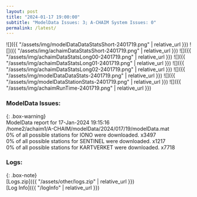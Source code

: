 ```yaml
---
layout: post
title: "2024-01-17 19:00:00"
subtitle: "ModelData Issues: 3; A-CHAIM System Issues: 0"
permalink: /latest/
---
```


![]({{ "/assets/img/modelDataDataStatsShort-2401719.png" | relative_url }})
![]({{ "/assets/img/achaimDataStatsShort-2401719.png" | relative_url }})
![]({{ "/assets/img/achaimDataStatsLong00-2401719.png" | relative_url }})
![]({{ "/assets/img/achaimDataStatsLong01-2401719.png" | relative_url }})
![]({{ "/assets/img/achaimDataStatsLong02-2401719.png" | relative_url }})
![]({{ "/assets/img/modelDataDataStats-2401719.png" | relative_url }})
![]({{ "/assets/img/modelDataStationStats-2401719.png" | relative_url }})
![]({{ "/assets/img/achaimRunTime-2401719.png" | relative_url }})


### ModelData Issues:  
  
{: .box-warning}  
 ModelData report for 17-Jan-2024 19:15:16   
 /home2/achaim1/A-CHAIM/modelData/2024/017/19/modelData.mat   
 0% of all possible stations for IONO were downloaded. x3497   
 0% of all possible stations for SENTINEL were downloaded. x1217   
 0% of all possible stations for KARTVERKET were downloaded. x7718   
  


### Logs:  
  
{: .box-note}  
[Logs.zip]({{ "/assets/other/logs.zip" | relative_url }})  
[Log Info]({{ "/logInfo" | relative_url }})  
